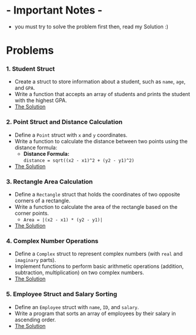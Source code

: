 # - Important Notes -
- you must try to solve the problem first then, read my Solution :)
# Problems
### 1. Student Struct
- Create a struct to store information about a student, such as `name`, `age`, and `GPA`. 
- Write a function that accepts an array of students and prints the student with the highest GPA.
- [The Solution]()

### 2. Point Struct and Distance Calculation
- Define a `Point` struct with `x` and `y` coordinates. 
- Write a function to calculate the distance between two points using the distance formula:
  - **Distance Formula:**  
    `distance = sqrt((x2 - x1)^2 + (y2 - y1)^2)`
- [The Solution]()

### 3. Rectangle Area Calculation
- Define a `Rectangle` struct that holds the coordinates of two opposite corners of a rectangle. 
- Write a function to calculate the area of the rectangle based on the corner points.
   - `Area = |(x2 - x1) * (y2 - y1)|`
- [The Solution]()

### 4. Complex Number Operations
- Define a `Complex` struct to represent complex numbers (with `real` and `imaginary` parts). 
- Implement functions to perform basic arithmetic operations (addition, subtraction, multiplication) on two complex numbers.
- [The Solution]()

### 5. Employee Struct and Salary Sorting
- Define an `Employee` struct with `name`, `ID`, and `salary`. 
- Write a program that sorts an array of employees by their salary in ascending order.
- [The Solution]()

